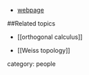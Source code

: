 
* [webpage](http://www.math.uni-muenster.de/u/michael.weiss/)

##Related topics

* [[orthogonal calculus]]

* [[Weiss topology]]

category: people
